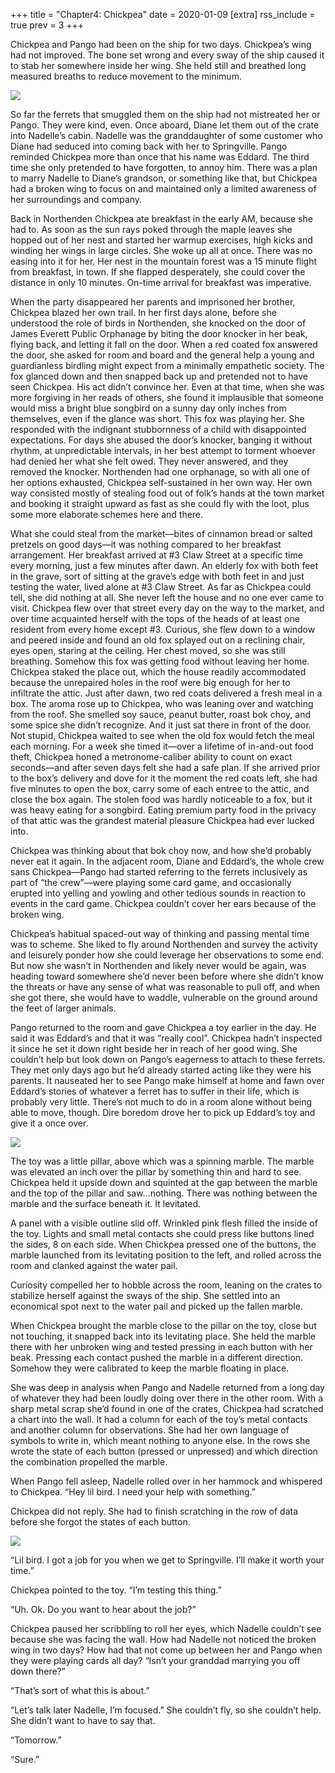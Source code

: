 +++
title = "Chapter4: Chickpea"
date = 2020-01-09
[extra]
rss_include = true
prev = 3
+++

Chickpea and Pango had been on the ship for two days. Chickpea’s wing had not improved. The bone set wrong and every sway of the ship caused it to stab her somewhere inside her wing. She held still and breathed long measured breaths to reduce movement to the minimum. 

![](1.gif)

So far the ferrets that smuggled them on the ship had not mistreated her or Pango. They were kind, even. Once aboard, Diane let them out of the crate into Nadelle’s cabin. Nadelle was the granddaughter of some customer who Diane had seduced into coming back with her to Springville. Pango reminded Chickpea more than once that his name was Eddard. The third time she only pretended to have forgotten, to annoy him. There was a plan to marry Nadelle to Diane’s grandson, or something like that, but Chickpea had a broken wing to focus on and maintained only a limited awareness of her surroundings and company.

Back in Northenden Chickpea ate breakfast in the early AM, because she had to. As soon as the sun rays poked through the maple leaves she hopped out of her nest and started her warmup exercises, high kicks and winding her wings in large circles. She woke up all at once. There was no easing into it for her. Her nest in the mountain forest was a 15 minute flight from breakfast, in town. If she flapped desperately, she could cover the distance in only 10 minutes. On-time arrival for breakfast was imperative.

When the party disappeared her parents and imprisoned her brother, Chickpea blazed her own trail. In her first days alone, before she understood the role of birds in Northenden, she knocked on the door of James Everett Public Orphanage by biting the door knocker in her beak, flying back, and letting it fall on the door. When a red coated fox answered the door, she asked for room and board and the general help a young and guardianless birdling might expect from a minimally empathetic society. The fox glanced down and then snapped back up and pretended not to have seen Chickpea. His act didn&#8217;t convince her. Even at that time, when she was more forgiving in her reads of others, she found it implausible that someone would miss a bright blue songbird on a sunny day only inches from themselves, even if the glance was short. This fox was playing her. She responded with the indignant stubbornness of a child with disappointed expectations. For days she abused the door&#8217;s knocker, banging it without rhythm, at unpredictable intervals, in her best attempt to torment whoever had denied her what she felt owed. They never answered, and they removed the knocker. Northenden had one orphanage, so with all one of her options exhausted, Chickpea self-sustained in her own way. Her own way consisted mostly of stealing food out of folk&#8217;s hands at the town market and booking it straight upward as fast as she could fly with the loot, plus some more elaborate schemes here and there.

What she could steal from the market&#8212;bites of cinnamon bread or salted pretzels on good days&#8212;it was nothing compared to her breakfast arrangement. Her breakfast arrived at #3 Claw Street at a specific time every morning, just a few minutes after dawn. An elderly fox with both feet in the grave, sort of sitting at the grave&#8217;s edge with both feet in and just testing the water, lived alone at #3 Claw Street. As far as Chickpea could tell, she did nothing at all. She never left the house and no one ever came to visit. Chickpea flew over that street every day on the way to the market, and over time acquainted herself with the tops of the heads of at least one resident from every home except #3. Curious, she flew down to a window and peered inside and found an old fox splayed out on a reclining chair, eyes open, staring at the ceiling. Her chest moved, so she was still breathing. Somehow this fox was getting food without leaving her home. Chickpea staked the place out, which the house readily accommodated because the unrepaired holes in the roof were big enough for her to infiltrate the attic. Just after dawn, two red coats delivered a fresh meal in a box. The aroma rose up to Chickpea, who was leaning over and watching from the roof. She smelled soy sauce, peanut butter, roast bok choy, and some spice she didn&#8217;t recognize. And it just sat there in front of the door. Not stupid, Chickpea waited to see when the old fox would fetch the meal each morning. For a week she timed it&#8212;over a lifetime of in-and-out food theft, Chickpea honed a metronome-caliber ability to count on exact seconds&#8212;and after seven days felt she had a safe plan. If she arrived prior to the box&#8217;s delivery and dove for it the moment the red coats left, she had five minutes to open the box, carry some of each entree to the attic, and close the box again. The stolen food was hardly noticeable to a fox, but it was heavy eating for a songbird. Eating premium party food in the privacy of that attic was the grandest material pleasure Chickpea had ever lucked into.

Chickpea was thinking about that bok choy now, and how she&#8217;d probably never eat it again. In the adjacent room, Diane and Eddard&#8217;s, the whole crew sans Chickpea&#8212;Pango had started referring to the ferrets inclusively as part of &#8220;the crew&#8221;&#8212;were playing some card game, and occasionally erupted into yelling and yowling and other tedious sounds in reaction to events in the card game. Chickpea couldn&#8217;t cover her ears because of the broken wing.

Chickpea&#8217;s habitual spaced-out way of thinking and passing mental time was to scheme. She liked to fly around Northenden and survey the activity and leisurely ponder how she could leverage her observations to some end. But now she wasn&#8217;t in Northenden and likely never would be again, was heading toward somewhere she&#8217;d never been before where she didn&#8217;t know the threats or have any sense of what was reasonable to pull off, and when she got there, she would have to waddle, vulnerable on the ground around the feet of larger animals.

Pango returned to the room and gave Chickpea a toy earlier in the day. He said it was Eddard&#8217;s and that it was &#8220;really cool&#8221;. Chickpea hadn&#8217;t inspected it since he set it down right beside her in reach of her good wing. She couldn&#8217;t help but look down on Pango&#8217;s eagerness to attach to these ferrets. They met only days ago but he&#8217;d already started acting like they were his parents. It nauseated her to see Pango make himself at home and fawn over Eddard&#8217;s stories of whatever a ferret has to suffer in their life, which is probably very little. There&#8217;s not much to do in a room alone without being able to move, though. Dire boredom drove her to pick up Eddard’s toy and give it a once over.

![](2.gif)

The toy was a little pillar, above which was a spinning marble. The marble was elevated an inch over the pillar by something thin and hard to see. Chickpea held it upside down and squinted at the gap between the marble and the top of the pillar and saw&#8230;nothing. There was nothing between the marble and the surface beneath it. It levitated.

A panel with a visible outline slid off. Wrinkled pink flesh filled the inside of the toy. Lights and small metal contacts she could press like buttons lined the sides, 8 on each side. When Chickpea pressed one of the buttons, the marble launched from its levitating position to the left, and rolled across the room and clanked against the water pail.

Curiosity compelled her to hobble across the room, leaning on the crates to stabilize herself against the sways of the ship. She settled into an economical spot next to the water pail and picked up the fallen marble.

When Chickpea brought the marble close to the pillar on the toy, close but not touching, it snapped back into its levitating place. She held the marble there with her unbroken wing and tested pressing in each button with her beak. Pressing each contact pushed the marble in a different direction. Somehow they were calibrated to keep the marble floating in place.

She was deep in analysis when Pango and Nadelle returned from a long day of whatever they had been loudly doing over there in the other room. With a sharp metal scrap she&#8217;d found in one of the crates, Chickpea had scratched a chart into the wall. It had a column for each of the toy’s metal contacts and another column for observations. She had her own language of symbols to write in, which meant nothing to anyone else. In the rows she wrote the state of each button (pressed or unpressed) and which direction the combination propelled the marble.

When Pango fell asleep, Nadelle rolled over in her hammock and whispered to Chickpea. “Hey lil bird. I need your help with something.”

Chickpea did not reply. She had to finish scratching in the row of data before she forgot the states of each button.

![](3.gif)

&#8220;Lil bird. I got a job for you when we get to Springville. I&#8217;ll make it worth your time.&#8221;

Chickpea pointed to the toy. &#8220;I&#8217;m testing this thing.&#8221;

“Uh. Ok. Do you want to hear about the job?”

Chickpea paused her scribbling to roll her eyes, which Nadelle couldn’t see because she was facing the wall. How had Nadelle not noticed the broken wing in two days? How had that not come up between her and Pango when they were playing cards all day? “Isn’t your granddad marrying you off down there?”

“That’s sort of what this is about.”

“Let’s talk later Nadelle, I’m focused.” She couldn’t fly, so she couldn’t help. She didn’t want to have to say that.

“Tomorrow.”

“Sure.”


